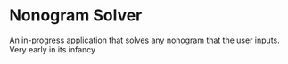 # Nonogram Solver
 An in-progress application that solves any nonogram that the user inputs. Very early in its infancy
